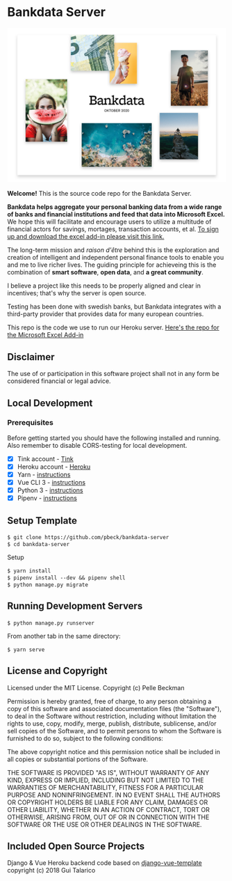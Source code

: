 # Bankdata Server

![Read more](./pitch.png)

**Welcome!** This is the source code repo for the Bankdata Server. 

**Bankdata helps aggregate your personal banking data from a wide range of banks and financial institutions and feed that data into Microsoft Excel.** We hope this will facilitate and encourage users to utilize a multitude of financial actors for savings, mortages, transaction accounts, et al. [To sign up and download the excel add-in please visit this link.](https://beckmanstrandberg.se/bankdata)

The long-term mission and _raison d'être_ behind this is the exploration and creation of intelligent and independent personal finance tools to enable you and me to live richer lives. The guiding principle for achieveing this is the combination of **smart software**, **open data**, and **a great community**.

I believe a project like this needs to be properly aligned and clear in incentives; that's why the server is open source.

Testing has been done with swedish banks, but Bankdata integrates with a third-party provider that provides data for many european countries.

This repo is the code we use to run our Heroku server. [Here's the repo for the Microsoft Excel Add-in](https://github.com/pbeck/bankdata-excel-add-in)


## Disclaimer

The use of or participation in this software project shall not in any form be considered financial or legal advice.


## Local Development

### Prerequisites

Before getting started you should have the following installed and running. Also remember to disable CORS-testing for local development.

- [X] Tink account - [Tink](https://tink.com)
- [X] Heroku account - [Heroku](https://heroku.com)
- [X] Yarn - [instructions](https://yarnpkg.com/en/docs/install)
- [X] Vue CLI 3 - [instructions](https://cli.vuejs.org/guide/installation.html)
- [X] Python 3 - [instructions](https://wiki.python.org/moin/BeginnersGuide)
- [X] Pipenv - [instructions](https://pipenv.readthedocs.io/en/latest/install/#installing-pipenv)

## Setup Template

```
$ git clone https://github.com/pbeck/bankdata-server
$ cd bankdata-server
```

Setup
```
$ yarn install
$ pipenv install --dev && pipenv shell
$ python manage.py migrate
```

## Running Development Servers

```
$ python manage.py runserver
```

From another tab in the same directory:

```
$ yarn serve
```

## License and Copyright

Licensed under the MIT License. Copyright (c) Pelle Beckman

Permission is hereby granted, free of charge, to any person obtaining a copy of this software and associated documentation files (the "Software"), to deal in the Software without restriction, including without limitation the rights to use, copy, modify, merge, publish, distribute, sublicense, and/or sell copies of the Software, and to permit persons to whom the Software is furnished to do so, subject to the following conditions:

The above copyright notice and this permission notice shall be included in all copies or substantial portions of the Software.

THE SOFTWARE IS PROVIDED "AS IS", WITHOUT WARRANTY OF ANY KIND, EXPRESS OR IMPLIED, INCLUDING BUT NOT LIMITED TO THE WARRANTIES OF MERCHANTABILITY, FITNESS FOR A PARTICULAR PURPOSE AND NONINFRINGEMENT. IN NO EVENT SHALL THE AUTHORS OR COPYRIGHT HOLDERS BE LIABLE FOR ANY CLAIM, DAMAGES OR OTHER LIABILITY, WHETHER IN AN ACTION OF CONTRACT, TORT OR OTHERWISE, ARISING FROM, OUT OF OR IN CONNECTION WITH THE SOFTWARE OR THE USE OR OTHER DEALINGS IN THE SOFTWARE.

## Included Open Source Projects

Django & Vue Heroku backend code based on [django-vue-template](https://github.com/gtalarico/django-vue-template) copyright (c) 2018 Gui Talarico